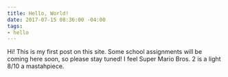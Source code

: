 ```yaml
---
title: Hello, World!
date: 2017-07-15 08:36:00 -04:00
tags:
- hello
---
```


Hi! This is my first post on this site. Some school assignments will be coming here soon, so please stay tuned! I feel Super Mario Bros. 2 is a light 8/10 a mastahpiece.